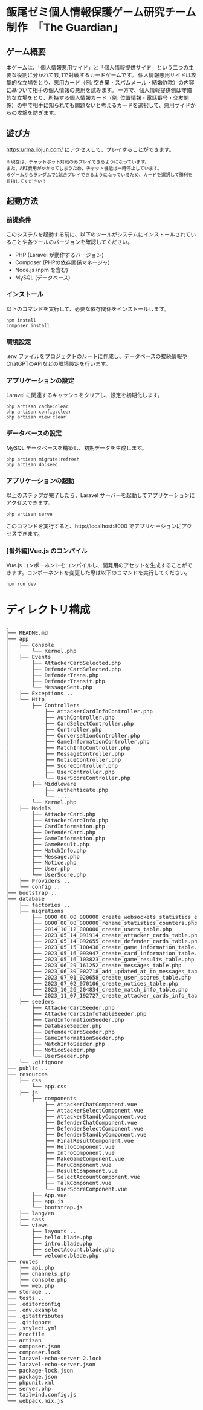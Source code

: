# 飯尾ゼミ個人情報保護ゲーム研究チーム制作　「The Guardian」

## ゲーム概要
本ゲームは、「個人情報悪用サイド」と「個人情報提供サイド」という二つの主要な役割に分かれて1対1で対戦するカードゲームです。
個人情報悪用サイドは攻撃的な立場をとり、悪用カード（例: 空き巣・スパムメール・結婚詐欺）の内容に基づいて相手の個人情報の悪用を試みます。
一方で、個人情報提供側は守備的な立場をとり、所持する個人情報カード（例: 位置情報・電話番号・交友関係）の中で相手に知られても問題ないと考えるカードを選択して、悪用サイドからの攻撃を防ぎます。

## 遊び方
https://rma.iiojun.com/ にアクセスして、プレイすることができます。
```
※現在は、チャットボット対戦のみプレイできるようになっています。
また、API費用がかかってしまうため、チャット機能は一時停止しています。
６ゲームからランダムで1試合プレイできるようになっているため、カードを選択して勝利を目指してください！
```

## 起動方法

### 前提条件
このシステムを起動する前に、以下のツールがシステムにインストールされていることや各ツールのバージョンを確認してください。

* PHP (Laravel が動作するバージョン)
* Composer (PHPの依存関係マネージャ)
* Node.js (npm を含む)
* MySQL (データベース)

### インストール
以下のコマンドを実行して、必要な依存関係をインストールします。
```
npm install
composer install
```
### 環境設定
.env ファイルをプロジェクトのルートに作成し、データベースの接続情報やChatGPTのAPIなどの環境設定を行います。
### アプリケーションの設定
Laravel に関連するキャッシュをクリアし、設定を初期化します。
```
php artisan cache:clear
php artisan config:clear
php artisan view:clear
```
### データベースの設定
MySQL データベースを構築し、初期データを生成します。
```
php artisan migrate:refresh
php artisan db:seed
```
### アプリケーションの起動
以上のステップが完了したら、Laravel サーバーを起動してアプリケーションにアクセスできます。
```
php artisan serve
```
このコマンドを実行すると、http://localhost:8000 でアプリケーションにアクセスできます。

### [番外編]Vue.js のコンパイル
Vue.js コンポーネントをコンパイルし、開発用のアセットを生成することができます。コンポーネントを変更した際は以下のコマンドを実行してください。
```
npm run dev
```

# ディレクトリ構成
<pre>
.
├── README.md
├── app
│   ├── Console
│       └── Kernel.php
│   ├── Events
│       ├── AttackerCardSelected.php
│       ├── DefenderCardSelected.php
│       ├── DefenderTrans.php
│       ├── DefenderTransit.php
│       └── MessageSent.php
│   ├── Exceptions ..
│   └── Http
│       ├── Controllers
│           ├── AttackerCardInfoController.php
│           ├── AuthController.php
│           ├── CardSelectController.php
│           ├── Controller.php
│           ├── ConversationController.php
│           ├── GameInformationController.php
│           ├── MatchInfoController.php
│           ├── MessageController.php
│           ├── NoticeController.php
│           ├── ScoreController.php
│           ├── UserController.php
│           └── UserScoreController.php
│       ├── Middleware
│           ├── Authenticate.php
│           └── ...
│       └── Kernel.php
│   ├── Models
│       ├── AttackerCard.php
│       ├── AttackerCardInfo.php
│       ├── CardInformation.php
│       ├── DefenderCard.php
│       ├── GameInformation.php
│       ├── GameResult.php
│       ├── MatchInfo.php
│       ├── Message.php
│       ├── Notice.php
│       ├── User.php
│       └── UserScore.php
│   ├── Providers ..
│   └── config ..
├── bootstrap ..
├── database
│   ├── factories ..
│   ├── migrations
│       ├── 0000_00_00_000000_create_websockets_statistics_entries_table.php
│       ├── 0000_00_00_000000_rename_statistics_counters.php
│       ├── 2014_10_12_000000_create_users_table.php
│       ├── 2023_05_14_091914_create_attacker_cards_table.php
│       ├── 2023_05_14_092655_create_defender_cards_table.php
│       ├── 2023_05_15_100438_create_game_information_table.php
│       ├── 2023_05_16_093947_create_card_information_table.php
│       ├── 2023_05_16_103823_create_game_results_table.php
│       ├── 2023_06_29_161252_create_messages_table.php
│       ├── 2023_06_30_002718_add_updated_at_to_messages_table.php
│       ├── 2023_07_01_020658_create_user_scores_table.php
│       ├── 2023_07_02_070106_create_notices_table.php
│       ├── 2023_10_26_204834_create_match_info_table.php
│       └── 2023_11_07_192727_create_attacker_cards_info_table.php
│   ├── seeders
│       ├── AttackerCardSeeder.php
│       ├── AttackerCardsInfoTableSeeder.php
│       ├── CardInformationSeeder.php
│       ├── DatabaseSeeder.php
│       ├── DefenderCardSeeder.php
│       ├── GameInformationSeeder.php
│       ├── MatchInfoSeeder.php
│       ├── NoticeSeeder.php
│       └── UserSeeder.php
│   └── .gitignore
├── public ..
├── resources
│   ├── css
│       └── app.css
│   ├── js
│       ├── components
│           ├── AttackerChatComponent.vue
│           ├── AttackerSelectComponent.vue
│           ├── AttackerStandbyComponent.vue
│           ├── DefenderChatComponent.vue
│           ├── DefenderSelectComponent.vue
│           ├── DefenderStandbyComponent.vue
│           ├── FinalResultComponent.vue
│           ├── HelloComponent.vue
│           ├── IntroComponent.vue
│           ├── MakeGameComponent.vue
│           ├── MenuComponent.vue
│           ├── ResultComponent.vue
│           ├── SelectAccountComponent.vue
│           ├── TalkComponent.vue
│           └── UserScoreComponent.vue
│       ├── App.vue
│       ├── app.js
│       └── bootstrap.js
│   ├── lang/en
│   ├── sass
│   └── views
│       ├── layouts ..
│       ├── hello.blade.php
│       ├── intro.blade.php
│       ├── selectAcount.blade.php
│       └── welcome.blade.php
├── routes
│   ├── api.php
│   ├── channels.php
│   ├── console.php
│   └── web.php
├── storage ..
├── tests ..
├── .editorconfig
├── .env.example
├── .gitattributes
├── .gitignore
├── .styleci.yml
├── Procfile
├── artisan
├── composer.json
├── composer.lock
├── laravel-echo-server 2.lock
├── laravel-echo-server.json
├── package-lock.json
├── package.json
├── phpunit.xml
├── server.php
├── tailwind.config.js
└── webpack.mix.js
</pre>

